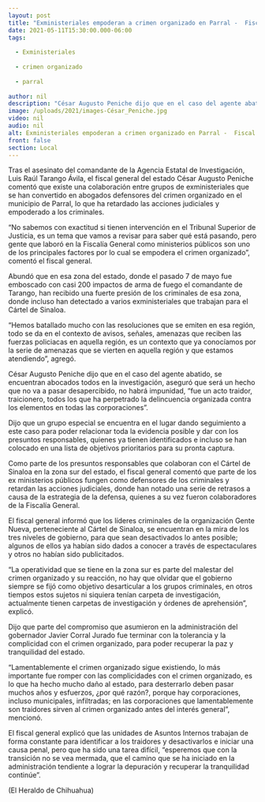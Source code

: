 ```yaml
---
layout: post
title: "Exministeriales empoderan a crimen organizado en Parral -  Fiscal"
date: 2021-05-11T15:30:00.000-06:00
tags:
  
  - Exministeriales
  
  - crimen organizado
  
  - parral
  
author: nil
description: "César Augusto Peniche dijo que en el caso del agente abatido, se encuentran abocados todos en la investigación, aseguró que será un hecho que no va a pasar desapercibido, no habrá impunidad"
image: /uploads/2021/images-César_Peniche.jpg
video: nil
audio: nil
alt: Exministeriales empoderan a crimen organizado en Parral -  Fiscal
front: false
section: Local
---
```


Tras el asesinato del comandante de la Agencia Estatal de Investigación, Luis Raúl Tarango Ávila, el fiscal general del estado César Augusto Peniche comentó que existe una colaboración entre grupos de exministeriales que se han convertido en abogados defensores del crimen organizado en el municipio de Parral, lo que ha retardado las acciones judiciales y empoderado a los criminales.

“No sabemos con exactitud si tienen intervención en el Tribunal Superior de Justicia, es un tema que vamos a revisar para saber qué está pasando, pero gente que laboró en la Fiscalía General como ministerios públicos son uno de los principales factores por lo cual se empodera el crimen organizado”, comentó el fiscal general.

Abundó que en esa zona del estado, donde el pasado 7 de mayo fue emboscado con casi 200 impactos de arma de fuego el comandante de Tarango, han recibido una fuerte presión de los criminales de esa zona, donde incluso han detectado a varios exministeriales que trabajan para el Cártel de Sinaloa.

“Hemos batallado mucho con las resoluciones que se emiten en esa región, todo se da en el contexto de avisos, señales, amenazas que reciben las fuerzas policiacas en aquella región, es un contexto que ya conocíamos por la serie de amenazas que se vierten en aquella región y que estamos atendiendo”, agregó.

César Augusto Peniche dijo que en el caso del agente abatido, se encuentran abocados todos en la investigación, aseguró que será un hecho que no va a pasar desapercibido, no habrá impunidad, “fue un acto traidor, traicionero, todos los que ha perpetrado la delincuencia organizada contra los elementos en todas las corporaciones”.

Dijo que un grupo especial se encuentra en el lugar dando seguimiento a este caso para poder relacionar toda la evidencia posible y dar con los presuntos responsables, quienes ya tienen identificados e incluso se han colocado en una lista de objetivos prioritarios para su pronta captura.

Como parte de los presuntos responsables que colaboran con el Cártel de Sinaloa en la zona sur del estado, el fiscal general comentó que parte de los ex ministerios públicos fungen como defensores de los criminales y retardan las acciones judiciales, donde han notado una serie de retrasos a causa de la estrategia de la defensa, quienes a su vez fueron colaboradores de la Fiscalía General.

El fiscal general informó que los líderes criminales de la organización Gente Nueva, perteneciente al Cártel de Sinaloa, se encuentran en la mira de los tres niveles de gobierno, para que sean desactivados lo antes posible; algunos de ellos ya habían sido dados a conocer a través de espectaculares y otros no habían sido publicitados.

“La operatividad que se tiene en la zona sur es parte del malestar del crimen organizado y su reacción, no hay que olvidar que el gobierno siempre se fijó como objetivo desarticular a los grupos criminales, en otros tiempos estos sujetos ni siquiera tenían carpeta de investigación, actualmente tienen carpetas de investigación y órdenes de aprehensión”, explicó.

Dijo que parte del compromiso que asumieron en la administración del gobernador Javier Corral Jurado fue terminar con la tolerancia y la complicidad con el crimen organizado, para poder recuperar la paz y tranquilidad del estado.

“Lamentablemente el crimen organizado sigue existiendo, lo más importante fue romper con las complicidades con el crimen organizado, es lo que ha hecho mucho daño al estado, para desterrarlo deben pasar muchos años y esfuerzos, ¿por qué razón?, porque hay corporaciones, incluso municipales, infiltradas; en las corporaciones que lamentablemente son traidores sirven al crimen organizado antes del interés general”, mencionó.

El fiscal general explicó que las unidades de Asuntos Internos trabajan de forma constante para identificar a los traidores y desactivarlos e iniciar una causa penal, pero que ha sido una tarea difícil, “esperemos que con la transición no se vea mermada, que el camino que se ha iniciado en la administración tendiente a lograr la depuración y recuperar la tranquilidad continúe”.

(El Heraldo de Chihuahua)